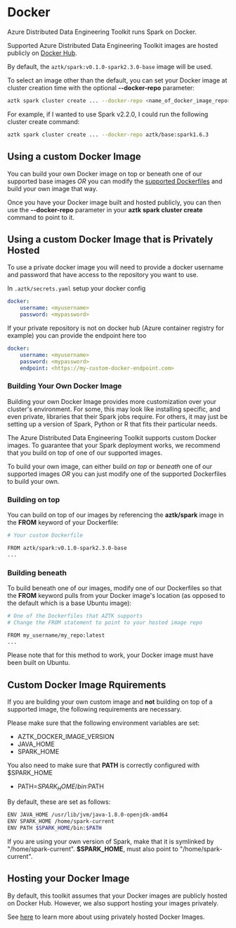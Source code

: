 # Docker
Azure Distributed Data Engineering Toolkit runs Spark on Docker.

Supported Azure Distributed Data Engineering Toolkit images are hosted publicly on [Docker Hub](https://hub.docker.com/r/aztk/spark/).

By default, the `aztk/spark:v0.1.0-spark2.3.0-base` image will be used.

To select an image other than the default, you can set your Docker image at cluster creation time with the optional **--docker-repo** parameter:

```sh
aztk spark cluster create ... --docker-repo <name_of_docker_image_repo>
```

For example, if I wanted to use Spark v2.2.0, I could run the following cluster create command:
```sh
aztk spark cluster create ... --docker-repo aztk/base:spark1.6.3
```

## Using a custom Docker Image
You can build your own Docker image on top or beneath one of our supported base images _OR_ you can modify the [supported Dockerfiles](https://github.com/Azure/aztk/tree/v0.7.0/docker-image) and build your own image that way.

Once you have your Docker image built and hosted publicly, you can then use the **--docker-repo** parameter in your **aztk spark cluster create** command to point to it.

## Using a custom Docker Image that is Privately Hosted

To use a private docker image you will need to provide a docker username and password that have access to the repository you want to use.

In `.aztk/secrets.yaml` setup your docker config
```yaml
docker:
    username: <myusername>
    password: <mypassword>
```

If your private repository is not on docker hub (Azure container registry for example) you can provide the endpoint here too
```yaml
docker:
    username: <myusername>
    password: <mypassword>
    endpoint: <https://my-custom-docker-endpoint.com>
```

### Building Your Own Docker Image
Building your own Docker Image provides more customization over your cluster's environment. For some, this may look like installing specific, and even private, libraries that their Spark jobs require. For others, it may just be setting up a version of Spark, Python or R that fits their particular needs.

The Azure Distributed Data Engineering Toolkit supports custom Docker images. To guarantee that your Spark deployment works, we recommend that you build on top of one of our supported images.

To build your own image, can either build _on top_ or _beneath_ one of our supported images _OR_ you can just modify one of the supported Dockerfiles to build your own.

### Building on top 
You can build on top of our images by referencing the __aztk/spark__ image in the **FROM** keyword of your Dockerfile:
```sh
# Your custom Dockerfile

FROM aztk/spark:v0.1.0-spark2.3.0-base
...

```

### Building beneath 
To build beneath one of our images, modify one of our Dockerfiles so that the **FROM** keyword pulls from your Docker image's location (as opposed to the default which is a base Ubuntu image):
```sh
# One of the Dockerfiles that AZTK supports
# Change the FROM statement to point to your hosted image repo

FROM my_username/my_repo:latest
...
```

Please note that for this method to work, your Docker image must have been built on Ubuntu.

## Custom Docker Image Rquirements
If you are building your own custom image and __not__ building on top of a supported image, the following requirements are necessary.

Please make sure that the following environment variables are set: 
- AZTK_DOCKER_IMAGE_VERSION
- JAVA_HOME
- SPARK_HOME

You also need to make sure that __PATH__ is correctly configured with $SPARK_HOME
- PATH=$SPARK_HOME/bin:$PATH

By default, these are set as follows:
``` sh
ENV JAVA_HOME /usr/lib/jvm/java-1.8.0-openjdk-amd64
ENV SPARK_HOME /home/spark-current
ENV PATH $SPARK_HOME/bin:$PATH
```

If you are using your own version of Spark, make that it is symlinked by "/home/spark-current". **$SPARK_HOME**, must also point to "/home/spark-current".

## Hosting your Docker Image
By default, this toolkit assumes that your Docker images are publicly hosted on Docker Hub. However, we also support hosting your images privately.

See [here](https://github.com/Azure/aztk/blob/v0.7.0/docs/12-docker-image.md#using-a-custom-docker-image-that-is-privately-hosted) to learn more about using privately hosted Docker Images.
